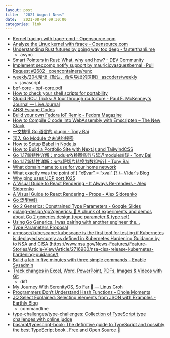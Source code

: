 ```yaml
---
layout: post
title:  "2021 August News"
date:   2021-08-04 09:30:00
categories: link
---
```

- [Kernel tracing with trace-cmd - Opensource.com](https://opensource.com/article/21/7/linux-kernel-trace-cmd)
- [Analyze the Linux kernel with ftrace - Opensource.com](https://opensource.com/article/21/7/linux-kernel-ftrace)
- [Understanding Rust futures by going way too deep - fasterthanli.me](https://fasterthanli.me/articles/understanding-rust-futures-by-going-way-too-deep)
  - async
- [Smart Pointers in Rust: What, why and how? - DEV Community](https://dev.to/rogertorres/smart-pointers-in-rust-what-why-and-how-oma)
- [Implement seccomp notify support by mauriciovasquezbernal · Pull Request #2682 · opencontainers/runc](https://github.com/opencontainers/runc/pull/2682#pullrequestreview-713820669)
- [weekly/204.精读《默认、命名导出的区别》 ascoders/weekly](https://github.com/ascoders/weekly/blob/master/%E5%89%8D%E6%B2%BF%E6%8A%80%E6%9C%AF/204.%E7%B2%BE%E8%AF%BB%E3%80%8A%E9%BB%98%E8%AE%A4%E3%80%81%E5%91%BD%E5%90%8D%E5%AF%BC%E5%87%BA%E7%9A%84%E5%8C%BA%E5%88%AB%E3%80%8B.md)
  - javascript
- [bpf-core - bpf-core.pdf](chrome-extension://gfbliohnnapiefjpjlpjnehglfpaknnc/pages/pdf_viewer.html?r=http://vger.kernel.org/bpfconf2019_talks/bpf-core.pdf)
- [How to check your shell scripts for portability](https://people.redhat.com/~thuth/blog/general/2021/04/27/portable-shell.html)
- [Stupid RCU Tricks: A tour through rcutorture - Paul E. McKenney's Journal — LiveJournal](https://paulmck.livejournal.com/61432.html)
- [ANSI Escape Codes](https://gist.github.com/fnky/458719343aabd01cfb17a3a4f7296797)
- [Build your own Fedora IoT Remix - Fedora Magazine](https://fedoramagazine.org/build-your-own-fedora-iot-remix/)
- [How to Compile C code into WebAssembly with Emscripten – The New Stack](https://thenewstack.io/how-to-compile-c-code-into-webassembly-with-emscripten/)
- [一文搞懂 Go 语言的 plugin - Tony Bai](https://tonybai.com/2021/07/19/understand-go-plugin/)
- [深入 Go Module 之未说的秘密](https://colobu.com/2021/07/04/dive-into-go-module-3/)
- [How to Setup Babel in Node.js](https://www.freecodecamp.org/news/setup-babel-in-nodejs/)
- [How to Build a Portfolio Site with Next.js and TailwindCSS](https://www.freecodecamp.org/news/how-to-build-a-portfolio-site-with-nextjs-tailwindcss/)
- [Go 1.17新特性详解：module依赖图修剪与延迟module加载 - Tony Bai](https://tonybai.com/2021/08/19/go-module-changes-in-go-1-17/)
- [Go 1.17新特性详解：支持将切片转换为数组指针 - Tony Bai](https://tonybai.com/2021/08/18/go-language-specs-changes-in-go-1-17/)
- [What domain name to use for your home network](https://www.ctrl.blog/entry/homenet-domain-name.html)
- [What exactly was the point of \[ “x$var” = “xval” \]? \– Vidar's Blog](https://www.vidarholen.net/contents/blog/?p=1035)
- [Why ping uses UDP port 1025](http://terenceli.github.io/%E6%8A%80%E6%9C%AF/2021/02/19/ping-1025)
- [A Visual Guide to React Rendering - It Always Re-renders - Alex Sidorenko](https://alexsidorenko.com/blog/react-render-always-rerenders/)
- [A Visual Guide to React Rendering - Props - Alex Sidorenko](https://alexsidorenko.com/blog/react-render-props/)
- [Go 泛型尝鲜](https://colobu.com/2021/03/22/try-go-generic/)
- [Go 2 Generics: Constrained Type Parameters - Google Slides](https://docs.google.com/presentation/d/1OurEtIXVozrYsFKMQQJA-utpDnpGDuKF268ly7RaiCA/edit#slide=id.g71676be9d9_2_30)
- [golang-design/go2generics: 🧪 A chunk of experiments and demos about Go 2 generics design (type parameter & type set)](https://github.com/golang-design/go2generics)
- [Using Go Generics. I was pairing with another engineer the… ](https://medium.com/@scott_white/using-go-generics-57fba3edecdd)
- [Type Parameters Proposal](https://go.googlesource.com/proposal/+/refs/heads/master/design/43651-type-parameters.md#Examples)
- [armosec/kubescape: kubescape is the first tool for testing if Kubernetes is deployed securely as defined in Kubernetes Hardening Guidance by to NSA and CISA (https://www.nsa.gov/News-Features/Feature-Stories/Article-View/Article/2716980/nsa-cisa-release-kubernetes-hardening-guidance/)](https://github.com/armosec/kubescape)
- [Build a lab in five minutes with three simple commands - Enable Sysadmin](https://www.redhat.com/sysadmin/build-lab-quickly)
- [Track changes in Excel, Word, PowerPoint, PDFs, Images & Videos with Git](https://tech.marksblogg.com/git-track-changes-in-media-office-documents.html)
  - diff
- [My Journey With SerenityOS, So Far 🐞 — Linus Groh](https://linus.dev/posts/my-journey-with-serenityos/)
- [Programmers Don’t Understand Hash Functions – Dhole Moments](https://soatok.blog/2021/08/24/programmers-dont-understand-hash-functions/)
- [JQ Select Explained: Selecting elements from JSON with Examples - Earthly Blog](https://earthly.dev/blog/jq-select/)
  - commandline
- [type-challenges/type-challenges: Collection of TypeScript type challenges with online judge](https://github.com/type-challenges/type-challenges)
- [basarat/typescript-book: The definitive guide to TypeScript and possibly the best TypeScript book . Free and Open Source 🌹](https://github.com/basarat/typescript-book)
